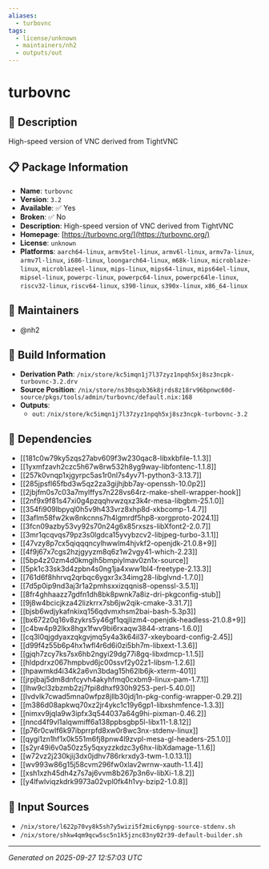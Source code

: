```yaml
---
aliases:
  - turbovnc
tags:
  - license/unknown
  - maintainers/nh2
  - outputs/out
---
```


# turbovnc

## 📝 Description

High-speed version of VNC derived from TightVNC

## 📋 Package Information

- **Name**: `turbovnc`
- **Version**: `3.2`
- **Available**: ✅ Yes
- **Broken**: ✅ No
- **Description**: High-speed version of VNC derived from TightVNC
- **Homepage**: [https://turbovnc.org/](https://turbovnc.org/)
- **License**: `unknown`
- **Platforms**: `aarch64-linux`, `armv5tel-linux`, `armv6l-linux`, `armv7a-linux`, `armv7l-linux`, `i686-linux`, `loongarch64-linux`, `m68k-linux`, `microblaze-linux`, `microblazeel-linux`, `mips-linux`, `mips64-linux`, `mips64el-linux`, `mipsel-linux`, `powerpc-linux`, `powerpc64-linux`, `powerpc64le-linux`, `riscv32-linux`, `riscv64-linux`, `s390-linux`, `s390x-linux`, `x86_64-linux`
## 👥 Maintainers

- @nh2


## 🔧 Build Information

- **Derivation Path**: `/nix/store/kc5imqn1j7l37zyz1npqh5xj8sz3ncpk-turbovnc-3.2.drv`
- **Source Position**: `/nix/store/ns30sqxb36k8jrds8z18rv96bpnwc60d-source/pkgs/tools/admin/turbovnc/default.nix:168`
- **Outputs**:
  - `out`:  `/nix/store/kc5imqn1j7l37zyz1npqh5xj8sz3ncpk-turbovnc-3.2`

## 🔗 Dependencies

- [[181c0w79ky5zqs27abv609f3w230qac8-libxkbfile-1.1.3]]
- [[1yxmfzavh2czc5h67w8rw532h8yg9way-libfontenc-1.1.8]]
- [[257k0vnqp1xjgyrpc5as1r0nl7s4yv71-python3-3.13.7]]
- [[285jpsfl65fbd3w5qz2za3gijhjbb7ay-openssh-10.0p2]]
- [[2jbjfm0s7c03a7mylffys7n228vs64rz-make-shell-wrapper-hook]]
- [[2nf9x9f81s47xi0g4pzqqhvwzqxz3k4r-mesa-libgbm-25.1.0]]
- [[354fi909lbpyql0h5v9h433vrz8xhp8d-xkbcomp-1.4.7]]
- [[3aflm58fw2kw8nkcnns7h4lgmrdf5hp8-xorgproto-2024.1]]
- [[3fcn09azby53vy92s70n24g6x85rxszs-libXfont2-2.0.7]]
- [[3mr1qcqvqs79pz3s0lgdca15yvybzcv2-libjpeg-turbo-3.1.1]]
- [[47vzy8p7cx5qiqqqncylhwwlm4hjvkf2-openjdk-21.0.8+9]]
- [[4f9j67x7cgs2hzjgyyzm8q6z1w2vgy41-which-2.23]]
- [[5bp4z20zm4d0kmglh5bmpiylmav0zn1x-source]]
- [[5pk1c33sk3d4zpbn4s0ng1ja4xww1bl4-freetype-2.13.3]]
- [[761d6f8hhrvq2qrbqc6ygxr3x34img28-libglvnd-1.7.0]]
- [[7d5p0ip9nd3aj3r1a2pmhsxxizqqnis8-openssl-3.5.1]]
- [[8fr4ghhaazz7gdfn1dh8bk8pwnk7a8iz-dri-pkgconfig-stub]]
- [[9j8w4bcicjkza42lizkrrx7sb6jw2qik-cmake-3.31.7]]
- [[bjsb6wdjykafnkixq156qdvmxhsm2bai-bash-5.3p3]]
- [[bx672z0q16v8zykrs5y46gf1qqjlizm4-openjdk-headless-21.0.8+9]]
- [[c4bw4p92lkx8hgx1fwv9bi6rxaqw3844-xtrans-1.6.0]]
- [[cq3l0qjgdyaxzqkgvjmq5y4a3k64il37-xkeyboard-config-2.45]]
- [[d99f4z55b6p4hx1wfl4r6d6i0zi5bh7m-libxext-1.3.6]]
- [[gjqh7zcy7ks7sx6hb2ngyi29dg77i8gq-libxdmcp-1.1.5]]
- [[hldpdrxz067hmpbvd6jc00ssvf2y02z1-libsm-1.2.6]]
- [[hpawmkd4i34k2a6vn3bdag15h62lb6jk-xterm-401]]
- [[jrpjbaj5dm8dnfcyvh4akyhfmq0cxbm9-linux-pam-1.7.1]]
- [[lhw9cl3zbzmb2zj7fpi8dhxf930h9253-perl-5.40.0]]
- [[lvdvlk7cwad5mna0wfpz8jllb30jdj1n-pkg-config-wrapper-0.29.2]]
- [[m386d08apkwq70xz2jr4ykc1c19y6gp1-libxshmfence-1.3.3]]
- [[nimxv9jqla9w3ipfx3q544037a64g9hi-pixman-0.46.2]]
- [[nncd4f9vl1alqwmiff6a138ppbsgbp5l-libx11-1.8.12]]
- [[p76r0cwlf6k97ibprrpfd8xw0r8wc3nx-stdenv-linux]]
- [[qygi1zn1hf1x0k551m6fj8pnw4l9zvpl-mesa-gl-headers-25.1.0]]
- [[s2yr49i6v0a50zz5y5qxyzzkdzc3y6hx-libXdamage-1.1.6]]
- [[w72vz2j230kjij3dx0jdhv786rkrxdy3-twm-1.0.13.1]]
- [[wv993w86g15j58cvm296fw0xlav2wrnw-xauth-1.1.4]]
- [[xsh1xzh45dh4z7s7aj6vvm8b267p3n6v-libXi-1.8.2]]
- [[y4lfwlviqzkdrk9973a02vpl0fk4h1vy-bzip2-1.0.8]]

## 📁 Input Sources

- `/nix/store/l622p70vy8k5sh7y5wizi5f2mic6ynpg-source-stdenv.sh`
- `/nix/store/shkw4qm9qcw5sc5n1k5jznc83ny02r39-default-builder.sh`

---
*Generated on 2025-09-27 12:57:03 UTC*
